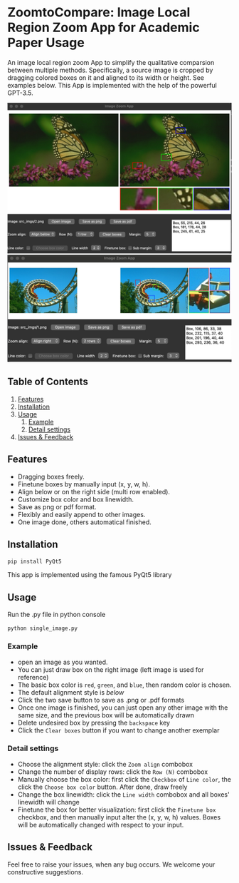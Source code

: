 # ZoomtoCompare: Image Local Region Zoom App for Academic Paper Usage

An image local region zoom App to simplify the qualitative comparsion between multiple methods. Specifically, 
a source image is cropped by dragging colored boxes on it and aligned to its width or height. See examples below. This App is implemented with the help of
the powerful GPT-3.5.

![an example, aligned below](src_imgs/example_below.jpg)
![an example, aligned right](src_imgs/example_right_multirow.jpg)
## Table of Contents

1. [Features](#features)
2. [Installation](#installation)
3. [Usage](#usage)
   1. [Example](#example)
   2. [Detail settings](#detail-settings)
4. [Issues & Feedback](#issues--feedback)

## Features

- Dragging boxes freely.
- Finetune boxes by manually input (x, y, w, h).
- Align below or on the right side (multi row enabled).
- Customize box color and box linewidth.
- Save as png or pdf format.
- Flexibly and easily append to other images.
- One image done, others automatical finished.

## Installation

```
pip install PyQt5
```
This app is implemented using the famous PyQt5 library
## Usage

Run the .py file in python console

```
python single_image.py
```
### Example
- open an image as you wanted.
- You can just draw box on the right image (left image is used for reference)
- The basic box color is `red`, `green`, and `blue`, then random color is chosen.
- The default alignment style is *below*
- Click the two save button to save as .png or .pdf formats
- Once one image is finished, you can just open any other image with the same size, and the previous box
will be automatically drawn
- Delete undesired box by pressing the `backspace` key
- Click the `Clear boxes` button if you want to change another exemplar

### Detail settings
- Choose the alignment style: click the `Zoom align` combobox
- Change the number of display rows: click the `Row (N)` combobox
- Manually choose the box color: first click the `Checkbox` of `Line color`, the click the `Choose box color` button. 
After done, draw freely
- Change the box linewidth: click the `Line width` combobox and all boxes' linewidth will change
- Finetune the box for better visualization: first click the `Finetune box` checkbox, and then manually input alter the 
(x, y, w, h) values. Boxes will be automatically changed with respect to your input.

## Issues & Feedback
Feel free to raise your issues, when any bug occurs. We welcome your constructive suggestions.

  
